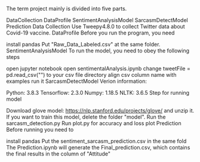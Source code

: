The term project mainly is divided into five parts.

DataCollection
DataProfile
SentimentAnalysisModel
SarcasmDetectModel
Prediction
Data Collection
Use Tweepy4.8.0 to collect Twitter data about Covid-19 vaccine.
DataProfile
Before you run the program, you need

install pandas
Put "Raw_Data_Labeled.csv" at the same folder.
SentimentAnalysisModel
To run the model, you need to obey the following steps

open jupyter notebook
open sentimentalAnalysis.ipynb
change tweetFile = pd.read_csv("") to your csv file directory
align csv column name with examples
run it
SarcasmDetectModel
Verion information:

Python: 3.8.3
Tensorflow: 2.3.0
Numpy: 1.18.5
NLTK: 3.6.5
Step for running model

Download glove model: https://nlp.stanford.edu/projects/glove/ and unzip it.
If you want to train this model, delete the folder "model".
Run the sarcasm_detection.py
Run plot.py for accuracy and loss plot
Prediction
Before running you need to

install pandas
Put the sentiment_sarcasm_prediction.csv in the same fold
The Prediction.ipynb will generate the Final_prediction.csv, which contains the final results in the column of "Attitude"

